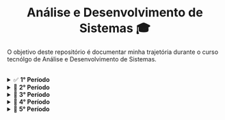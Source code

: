 <h1 align="center">
  Análise e Desenvolvimento de Sistemas 🎓
</h1>

O objetivo deste repositório é documentar minha trajetória durante o curso tecnólgo de Análise e Desenvolvimento de Sistemas.

<br>


<details>
  <summary>✅ <b>1° Período</b></summary>
  <ul>
    <li><a href="./design_de_interacao_humano_maquina/README.md" style="text-decoration:none;">✅<i> Design de Interação Humano-Máquina</i></a></li>
    <li><a href="./introducao_a_redes_de_computadores/README.md" style="text-decoration:none;">✅<i> Introdução a Redes de Computadores</i></a></li>
    <li><a href="./introducao_ao_desenvolvimento_web/README.md" style="text-decoration:none;">✅<i> Introdução ao Desenvolvimento Web</i></a></li>
    <li><a href="./matematica_discreta/README.md" style="text-decoration:none;">✅<i> Matemática Discreta</i></a></li>
    <li><a href="./pensamento_computacional_e_algoritmos/README.md" style="text-decoration:none;">✅<i> Pensamento Computacional e Algoritmos</i></a></li>
    <li><a href="./projeto_integrador_I/README.md" style="text-decoration:none;">✅<i>Projeto Integrador I: Concepção e Prototipação</i></a></li>
  </ul>
</details>

<details>
  <summary>🔄 <b>2° Período</b></summary>
  <ul>
    <li><a href="./" style="text-decoration:none;">🔄<i> Arquitetura de Computadores e Sistemas Operacionais</i></a></li>
    <li><a href="./" style="text-decoration:none;">🔄<i> Banco de Dados</i></a></li>
    <li><a href="./" style="text-decoration:none;">🔄<i> Estrutura de Dados</i></a></li>
    <li><a href="./" style="text-decoration:none;">🔄<i> Informática e Sociedade</i></a></li>
    <li><a href="./" style="text-decoration:none;">🔄<i> Programação Orientada a Objetos</i></a></li>
    <li><a href="./" style="text-decoration:none;">🔄<i> Projeto Integrador II: Modelagem de Banco de Dados</i></a></li>
  </ul>
</details>

<details>
  <summary>🔄 <b>3° Período</b></summary>
  <ul>
    <li><a href="./" style="text-decoration:none;">🔄<i> Análise e Projeto de Software</i></a></li>
    <li><a href="./" style="text-decoration:none;">🔄<i> Arquitetura e Software</i></a></li>
    <li><a href="./" style="text-decoration:none;">🔄<i> Computação em Nuvem e Web Services</i></a></li>
    <li><a href="./" style="text-decoration:none;">🔄<i> Configuração e Manutenção de Software</i></a></li>
    <li><a href="./" style="text-decoration:none;">🔄<i> Design de Interação Humano-Máquina</i></a></li>
    <li><a href="./" style="text-decoration:none;">🔄<i> Estatística Aplicada</i></a></li>
    <li><a href="./" style="text-decoration:none;">🔄<i> Projeto0 Integrador III: Desenvolvimento Full Stack</i></a></li>
  </ul>
</details>

<details>
  <summary>🔄 <b>4° Período</b></summary>
  <ul>
    <li><a href="./" style="text-decoration:none;">🔄<i> Análise e Visualização de Dados</i></a></li>
    <li><a href="./" style="text-decoration:none;">🔄<i> Desenvolvimentos de Aplicações Móveis</i></a></li>
    <li><a href="./" style="text-decoration:none;">🔄<i> Gestão de Projetos e Governança de TI</i></a></li>
    <li><a href="./" style="text-decoration:none;">🔄<i> Inovação e Empreendedorismo</i></a></li>
    <li><a href="./" style="text-decoration:none;">🔄<i> Sistemas Distribuídos</i></a></li>
    <li><a href="./" style="text-decoration:none;">🔄<i> Projeto Integrador 4: Aplicações Móveis</i></a></li>
  </ul>
</details>

<details>
  <summary>🔄 <b>5° Período</b></summary>
  <ul>
    <li><a href="./" style="text-decoration:none;">🔄<i> Big Data e Data Science</i></a></li>
    <li><a href="./" style="text-decoration:none;">🔄<i> Inteligência Artificial</i></a></li>
    <li><a href="./" style="text-decoration:none;">🔄<i> Testes e Verificação de Software</i></a></li>
    <li><a href="./" style="text-decoration:none;">🔄<i> Sistemas Embarcados</i></a></li>
    <li><a href="./" style="text-decoration:none;">🔄<i> Segurança da Informação</i></a></li>
    <li><a href="./" style="text-decoration:none;">🔄<i> Projeto Integrador 5: Sistemas Inteligentes</i></a></li>
  </ul>
</details>

<br>
